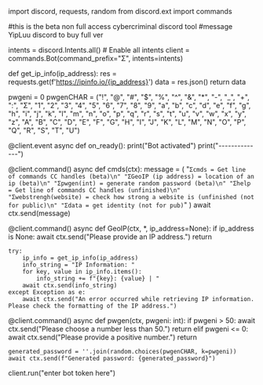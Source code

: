 import discord, requests, random
from discord.ext import commands

#this is the beta non full access cybercriminal discord tool
#message YipLuu discord to buy full ver

intents = discord.Intents.all()  # Enable all intents
client = commands.Bot(command_prefix="Σ", intents=intents)

def get_ip_info(ip_address):
    res = requests.get(f'https://ipinfo.io/{ip_address}')
    data = res.json()
    return data

pwgeni = 0
pwgenCHAR = ("!", "@", "#", "$", "%", "^", "&", "*", "-", "_", "+", ":", "Σ", "1", "2", "3", "4", "5", "6", "7", "8", "9", "a", "b", "c", "d", "e", "f", "g", "h", "i", "j", "k", "l", "m", "n", "o", "p", "q", "r", "s", "t", "u", "v", "w", "x", "y", "z", "A", "B", "C", "D", "E", "F", "G", "H", "I", "J", "K", "L", "M", "N", "O", "P", "Q", "R", "S", "T", "U")

@client.event
async def on_ready():
    print("Bot activated")
    print("--------------")

@client.command()
async def cmds(ctx):
    message = (
        "```Σcmds = Get line of commands CC handles (beta)\n"
        "ΣGeoIP (ip address) = location of an ip (beta)\n"
        "Σpwgen(int) = generate random password (beta)\n"
        "Σhelp = Get line of commands CC handles (unfinished)\n"
        "Σwebstrengh(website) = check how strong a website is (unfinished (not for public)\n"
        "Σdata = get identity (not for pub)```"
    )
    await ctx.send(message)

@client.command()
async def GeoIP(ctx, *, ip_address=None):
    if ip_address is None:
        await ctx.send("Please provide an IP address.")
        return

    try:
        ip_info = get_ip_info(ip_address)
        info_string = "IP Information: "
        for key, value in ip_info.items():
            info_string += f"{key}: {value} | "
        await ctx.send(info_string)
    except Exception as e:
        await ctx.send("An error occurred while retrieving IP information. Please check the formatting of the IP address.")


@client.command()
async def pwgen(ctx, pwgeni: int):
    if pwgeni > 50:
        await ctx.send("Please choose a number less than 50.")
        return
    elif pwgeni <= 0:
        await ctx.send("Please provide a positive number.")
        return

    generated_password = ''.join(random.choices(pwgenCHAR, k=pwgeni))
    await ctx.send(f"Generated password: {generated_password}")

    





client.run("enter bot token here")
